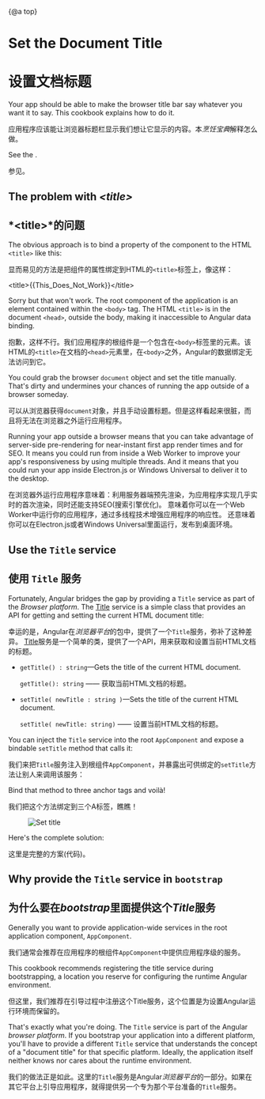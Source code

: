 {@a top}

# Set the Document Title

# 设置文档标题

Your app should be able to make the browser title bar say whatever you want it to say.
This cookbook explains how to do it.

应用程序应该能让浏览器标题栏显示我们想让它显示的内容。本*烹饪宝典*解释怎么做。

See the <live-example name="set-document-title"></live-example>.

参见<live-example name="set-document-title"></live-example>。

## The problem with *&lt;title&gt;*

## *&lt;title&gt;*的问题

The obvious approach is to bind a property of the component to the HTML `<title>` like this:

显而易见的方法是把组件的属性绑定到HTML的`<title>`标签上，像这样：

<code-example format=''>

  &lt;title&gt;{{This_Does_Not_Work}}&lt;/title&gt;

</code-example>

Sorry but that won't work.
The root component of the application is an element contained within the `<body>` tag.
The HTML `<title>` is in the document `<head>`, outside the body, making it inaccessible to Angular data binding.

抱歉，这样不行。我们应用程序的根组件是一个包含在`<body>`标签里的元素。该HTML的`<title>`在文档的`<head>`元素里，在`<body>`之外，Angular的数据绑定无法访问到它。

You could grab the browser `document` object and set the title manually.
That's dirty and undermines your chances of running the app outside of a browser someday.

可以从浏览器获得`document`对象，并且手动设置标题。但是这样看起来很脏，而且将无法在浏览器之外运行应用程序。

<div class="l-sub-section">

  Running your app outside a browser means that you can take advantage of server-side
  pre-rendering for near-instant first app render times and for SEO.  It means you could run from
  inside a Web Worker to improve your app's responsiveness by using multiple threads.  And it
  means that you could run your app inside Electron.js or Windows Universal to deliver it to the desktop.

  在浏览器外运行应用程序意味着：利用服务器端预先渲染，为应用程序实现几乎实时的首次渲染，同时还能支持SEO(搜索引擎优化)。
意味着你可以在一个Web Worker中运行你的应用程序，通过多线程技术增强应用程序的响应性。
还意味着你可以在Electron.js或者Windows Universal里面运行，发布到桌面环境。

</div>

## Use the `Title` service

## 使用 `Title` 服务

Fortunately, Angular bridges the gap by providing a `Title` service as part of the *Browser platform*.
The [Title](api/platform-browser/Title) service is a simple class that provides an API
for getting and setting the current HTML document title:

幸运的是，Angular在*浏览器平台*的包中，提供了一个`Title`服务，弥补了这种差异。
[Title](api/platform-browser/Title)服务是一个简单的类，提供了一个API，用来获取和设置当前HTML文档的标题。

* `getTitle() : string`&mdash;Gets the title of the current HTML document.

   `getTitle(): string` —— 获取当前HTML文档的标题。

* `setTitle( newTitle : string )`&mdash;Sets the title of the current HTML document.

   `setTitle( newTitle: string)` —— 设置当前HTML文档的标题。

You can inject the `Title` service into the root `AppComponent` and expose a bindable `setTitle` method that calls it:

我们来把`Title`服务注入到根组件`AppComponent`，并暴露出可供绑定的`setTitle`方法让别人来调用该服务：

<code-example path="set-document-title/src/app/app.component.ts" region="class" title="src/app/app.component.ts (class)" linenums="false"></code-example>

Bind that method to three anchor tags and voilà!

我们把这个方法绑定到三个A标签，瞧瞧！

<figure>
  <img src="generated/images/guide/set-document-title/set-title-anim.gif" alt="Set title">
</figure>

Here's the complete solution:

这里是完整的方案(代码)。

<code-tabs>

  <code-pane title="src/main.ts" path="set-document-title/src/main.ts"></code-pane>
  <code-pane title="src/app/app.module.ts" path="set-document-title/src/app/app.module.ts"></code-pane>
  <code-pane title="src/app/app.component.ts" path="set-document-title/src/app/app.component.ts"></code-pane>

</code-tabs>

## Why provide the `Title` service in `bootstrap`

## 为什么要在*bootstrap*里面提供这个*Title*服务

Generally you want to provide application-wide services in the root application component, `AppComponent`.

我们通常会推荐在应用程序的根组件`AppComponent`中提供应用程序级的服务。

This cookbook recommends registering the title service during bootstrapping,
a location you reserve for configuring the runtime Angular environment.

但这里，我们推荐在引导过程中注册这个Title服务，这个位置是为设置Angular运行环境而保留的。

That's exactly what you're doing.
The `Title` service is part of the Angular *browser platform*.
If you bootstrap your application into a different platform,
you'll have to provide a different `Title` service that understands
the concept of a "document title" for that specific platform.
Ideally, the application itself neither knows nor cares about the runtime environment.


我们的做法正是如此。这里的`Title`服务是Angular*浏览器平台*的一部分。如果在其它平台上引导应用程序，就得提供另一个专为那个平台准备的`Title`服务。
